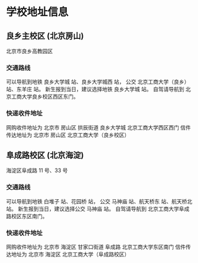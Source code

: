 # 学校地址信息

## 良乡主校区 (北京房山)

北京市良乡高教园区

### 交通路线

可以导航到地铁 良乡大学城 站、良乡大学城西 站，
公交 北京工商大学（良乡）站、东羊庄 站。
新生报到当日，建议选择地铁 良乡大学城 站。
自驾请导航到 北京工商大学良乡校区西区东门。

### 快递收件地址

网购收件地址为
北京市 房山区 拱辰街道 良乡大学城 北京工商大学西区西门
信件传达地址为
北京市 房山区 北京工商大学（良乡校区）

## 阜成路校区 (北京海淀)

海淀区阜成路 11 号、33 号

### 交通路线

可以导航到地铁 白堆子 站、花园桥 站，
公交 马神庙 站、航天桥东 站、航天桥北 站。
新生报到当日，建议选择公交 马神庙 站。
自驾请导航到 北京工商大学阜成路校区东区南门。

### 快递收件地址

网购收件地址为
北京市 海淀区 甘家口街道 阜成路 北京工商大学东区南门
信件传达地址为
北京市 海淀区 北京工商大学（阜成路校区）
